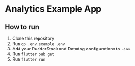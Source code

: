 # Analytics Example App

## How to run

1. Clone this repository
2. Run `cp .env.example .env`
3. Add your RudderStack and Datadog configurations to `.env`
4. Run `flutter pub get`
5. Run `flutter run`